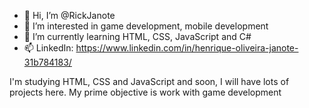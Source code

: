 - 👋 Hi, I’m @RickJanote
- 👀 I’m interested in game development, mobile development
- 🌱 I’m currently learning HTML, CSS, JavaScript and C#
- 📫 LinkedIn: https://www.linkedin.com/in/henrique-oliveira-janote-31b784183/

I'm studying HTML, CSS and JavaScript and soon, I will have lots of projects here. My prime objective is work with game development

<!---
RickJanote/RickJanote is a ✨ special ✨ repository because its `README.md` (this file) appears on your GitHub profile.
You can click the Preview link to take a look at your changes.
--->
